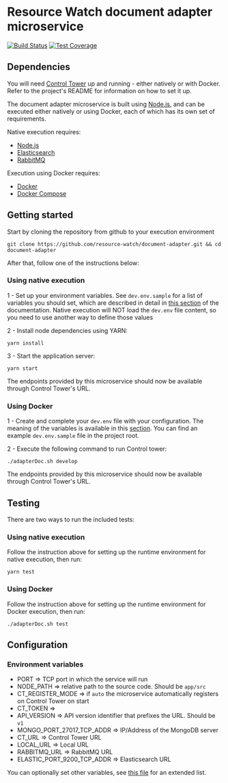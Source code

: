 # Resource Watch document adapter microservice

[![Build Status](https://travis-ci.org/resource-watch/document-adapter.svg?branch=develop)](https://travis-ci.org/resource-watch/document-adapter)
[![Test Coverage](https://api.codeclimate.com/v1/badges/381fe72ebbdaaeb9aff4/test_coverage)](https://codeclimate.com/github/resource-watch/document-adapter/test_coverage)

## Dependencies

You will need [Control Tower](https://github.com/control-tower/control-tower) up and running - either natively or with Docker. Refer to the project's README for information on how to set it up.

The document adapter microservice is built using [Node.js](https://nodejs.org/en/), and can be executed either natively or using Docker, each of which has its own set of requirements.

Native execution requires:
- [Node.js](https://nodejs.org/en/)
- [Elasticsearch](https://www.elastic.co/)
- [RabbitMQ](https://www.rabbitmq.com/)

Execution using Docker requires:
- [Docker](https://www.docker.com/)
- [Docker Compose](https://docs.docker.com/compose/)

## Getting started

Start by cloning the repository from github to your execution environment

```
git clone https://github.com/resource-watch/document-adapter.git && cd document-adapter
```

After that, follow one of the instructions below:

### Using native execution

1 - Set up your environment variables. See `dev.env.sample` for a list of variables you should set, which are described in detail in [this section](#configuration-environment-variables) of the documentation. Native execution will NOT load the `dev.env` file content, so you need to use another way to define those values

2 - Install node dependencies using YARN:
```
yarn install
```

3 - Start the application server:
```
yarn start
```

The endpoints provided by this microservice should now be available through Control Tower's URL.

### Using Docker

1 - Create and complete your `dev.env` file with your configuration. The meaning of the variables is available in this [section](#configuration-environment-variables). You can find an example `dev.env.sample` file in the project root.

2 - Execute the following command to run Control tower:

```
./adapterDoc.sh develop
```

The endpoints provided by this microservice should now be available through Control Tower's URL.

## Testing

There are two ways to run the included tests:

### Using native execution

Follow the instruction above for setting up the runtime environment for native execution, then run:
```
yarn test
```

### Using Docker

Follow the instruction above for setting up the runtime environment for Docker execution, then run:
```
./adapterDoc.sh test
```

## Configuration

### Environment variables

- PORT => TCP port in which the service will run
- NODE_PATH => relative path to the source code. Should be `app/src`
- CT_REGISTER_MODE => if `auto` the microservice automatically registers on Control Tower on start
- CT_TOKEN => 
- API_VERSION => API version identifier that prefixes the URL. Should be `v1`
- MONGO_PORT_27017_TCP_ADDR => IP/Address of the MongoDB server
- CT_URL => Control Tower URL
- LOCAL_URL => Local URL
- RABBITMQ_URL => RabbitMQ URL
- ELASTIC_PORT_9200_TCP_ADDR => Elasticsearch URL

You can optionally set other variables, see [this file](config/custom-environment-variables.json) for an extended list.
